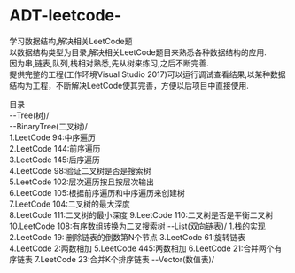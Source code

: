 # ADT-leetcode-
学习数据结构,解决相关LeetCode题  
以数据结构类型为目录,解决相关LeetCode题目来熟悉各种数据结构的应用.  
因为串,链表,队列,栈相对熟悉,先从树来练习,之后不断完善.  
提供完整的工程(工作环境Visual Studio 2017)可以运行调试查看结果,以某种数据结构为工程，不断解决LeetCode使其完善，方便以后项目中直接使用.  

目录  
--Tree(树)/  
	--BinaryTree(二叉树)/  
		1.LeetCode 94:中序遍历  
		2.LeetCode 144:前序遍历  
		3.LeetCode 145:后序遍历  
		4.LeetCode 98:验证二叉树是否是搜索树  
		5.LeetCode 102:层次遍历按且按层次输出  
		6.LeetCode 105:根据前序遍历和中序遍历来创建树  
		7.LeetCode 104:二叉树的最大深度  
		8.LeetCode 111:二叉树的最小深度
		9.LeetCode 110:二叉树是否是平衡二叉树
		10.LeetCode 108:有序数组转换为二叉搜索树
--List(双向链表)/
		1.栈的实现
		2.LeetCode 19: 删除链表的倒数第N个节点
		3.LeetCode 61:旋转链表
		4.LeetCode 2:两数相加
		5.LeetCode 445:两数相加
		6.LeetCode 21:合并两个有序链表
		7.LeetCode 23:合并K个排序链表
--Vector(数值表)/

